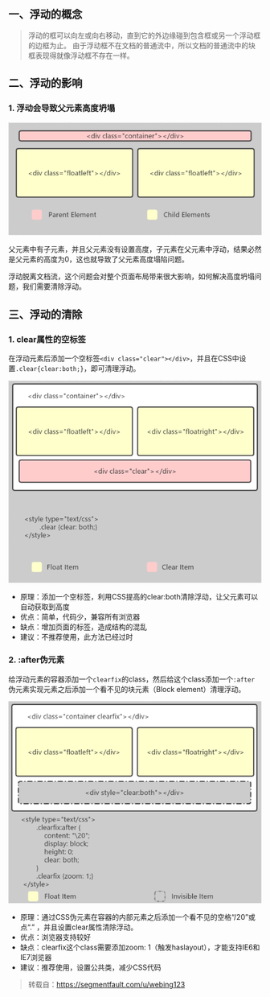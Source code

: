 ## 一、浮动的概念

> 浮动的框可以向左或向右移动，直到它的外边缘碰到包含框或另一个浮动框的边框为止。
> 由于浮动框不在文档的普通流中，所以文档的普通流中的块框表现得就像浮动框不存在一样。

## 二、浮动的影响

### 1. 浮动会导致父元素高度坍塌

![父元素高度坍塌](assets/bV5ufo.png)

父元素中有子元素，并且父元素没有设置高度，子元素在父元素中浮动，结果必然是父元素的高度为0，这也就导致了父元素高度塌陷问题。

浮动脱离文档流，这个问题会对整个页面布局带来很大影响，如何解决高度坍塌问题，我们需要清除浮动。

## 三、浮动的清除

### 1. clear属性的空标签

在浮动元素后添加一个空标签`<div class="clear"></div>`，并且在CSS中设置`.clear{clear:both;}`，即可清理浮动。

![clear](assets/bV5uGr.png)

- 原理：添加一个空标签，利用CSS提高的clear:both清除浮动，让父元素可以自动获取到高度
- 优点：简单，代码少，兼容所有浏览器
- 缺点：增加页面的标签，造成结构的混乱
- 建议：不推荐使用，此方法已经过时

### 2. :after伪元素

给浮动元素的容器添加一个`clearfix`的class，然后给这个class添加一个`:after`伪元素实现元素之后添加一个看不见的块元素（Block element）清理浮动。

![:after](assets/bV5uGz.png)

- 原理：通过CSS伪元素在容器的内部元素之后添加一个看不见的空格“/20”或点“.” ，并且设置clear属性清除浮动。
- 优点：浏览器支持较好
- 缺点：clearfix这个class需要添加zoom: 1（触发haslayout），才能支持IE6和IE7浏览器
- 建议：推荐使用，设置公共类，减少CSS代码



> 转载自：https://segmentfault.com/u/webing123